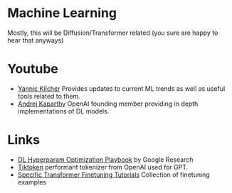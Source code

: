 # Machine Learning

Mostly, this will be Diffusion/Transformer related (you sure are happy to hear that anyways)

# Youtube
- [Yannic Kilcher](https://www.youtube.com/@YannicKilcher) Provides updates to current ML trends as well as useful tools related to them.
- [Andrej Kaparthy](https://www.youtube.com/@AndrejKarpathy) OpenAI founding member providing in depth implementations of DL models.


# Links
- [DL Hyperparam Optimization Playbook](https://github.com/google-research/tuning_playbook) by Google Research
- [Tiktoken](https://github.com/openai/tiktoken) performant tokenizer from OpenAI used for GPT.
- [Specific Transformer Finetuning Tutorials](https://github.com/NielsRogge/Transformers-Tutorials) Collection of finetuning examples
